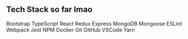 ## Tech Stack so far lmao

Bootstrap
TypeScript
React
Redux
Express
MongoDB
Mongoose
ESLint
Webpack
Jest
NPM
Docker
Git
GitHub
VSCode
Yarn